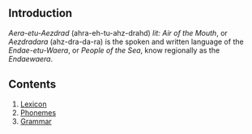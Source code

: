 ## Introduction
_Aera-etu-Aezdrad_ (ahra-eh-tu-ahz-drahd) _lit: Air of the Mouth_,
or _Aezdradara_ (ahz-dra-da-ra) is the spoken and written language of
the  _Endae-etu-Waera_, or _People of the Sea_, know regionally as
the _Endaewaera_.

## Contents
1. [Lexicon](/games/Ebad/lanugages/Aera-etu-Aezdrad/Lexicon.md)
2. [Phonemes](/games/Ebad/languages/Aera-etu-Aezdrad/Phonemes.md)
3. [Grammar](/games/Ebad/languages/Aera-etu-Aezdrad/Grammar.md)
